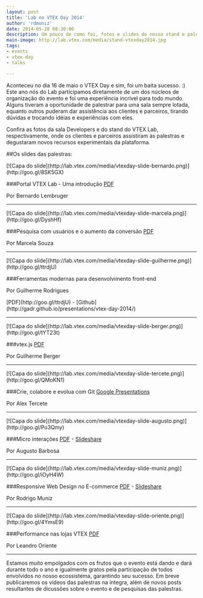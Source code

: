 ```yaml
---
layout: post
title: 'Lab no VTEX Day 2014'
author: 'rdmuniz'
date: 2014-05-28 08:30:00
description: Um pouco de como foi, fotos e slides do nosso stand e palestras da sala Developers
main-image: http://lab.vtex.com/media/stand-vtexday2014.jpg
tags:
- events
- vtex-day
- talks

---
```


Aconteceu no dia 16 de maio o VTEX Day e sim, foi um baita sucesso. :) Este ano nós do Lab participamos diretamente de um dos núcleos de organização do evento e foi uma experiência incrível para todo mundo. Alguns tiveram a oportunidade de palestrar para uma sala sempre lotada, equanto outros puderam dar assistência aos clientes e parceiros, tirando dúvidas e trocando idéias e experiências com eles.

Confira as fotos da sala Developers e do stand do VTEX Lab, respectivamente, onde os clientes e parceiros assistiram às palestras e degustaram novos recursos experimentais da plataforma.

<div id="fb-root"></div> <script>(function(d, s, id) { var js, fjs = d.getElementsByTagName(s)[0]; if (d.getElementById(id)) return; js = d.createElement(s); js.id = id; js.src = "//connect.facebook.net/en_US/all.js#xfbml=1"; fjs.parentNode.insertBefore(js, fjs); }(document, 'script', 'facebook-jssdk'));</script>
<div class="fb-post" data-href="https://www.facebook.com/media/set/?set=a.329994780483910.1073741829.325377477612307&amp;type=1" data-width="466"></div>


##Os slides das palestras:

<div class="row">

<div class="col-md-4">
[![Capa do slide](http://lab.vtex.com/media/vtexday-slide-bernardo.png)](http://goo.gl/8SK5GX)

</div>

<div class="col-md-8">

###Portal VTEX Lab - Uma introdução
[PDF](http://goo.gl/8SK5GX)
<p>Por Bernardo Lembruger</p>

</div>

</div>

<hr>

<div class="row">

<div class="col-md-4">
[![Capa do slide](http://lab.vtex.com/media/vtexday-slide-marcela.png)](http://goo.gl/DyshHf)

</div>

<div class="col-md-8">

###Pesquisa com usuários e o aumento da conversão
[PDF](http://goo.gl/DyshHf)
<p>Por Marcela Souza</p>

</div>

</div>

<hr>

<div class="row">

<div class="col-md-4">
[![Capa do slide](http://lab.vtex.com/media/vtexday-slide-guilherme.png)](http://goo.gl/ttrdjU)

</div>

<div class="col-md-8">

###Ferramentas modernas para desenvolvimento front-end

<p>Por Guilherme Rodrigues</p>
[PDF](http://goo.gl/ttrdjU) - [Github](http://gadr.github.io/presentations/vtex-day-2014/)
</div>

</div>

<hr>

<div class="row">

<div class="col-md-4">
[![Capa do slide](http://lab.vtex.com/media/vtexday-slide-berger.png)](http://goo.gl/tYT23t)

</div>

<div class="col-md-8">

###vtex.js
[PDF](http://goo.gl/tYT23t)
<p>Por Guilherme Berger</p>

</div>

</div>

<hr>

<div class="row">

<div class="col-md-4">
[![Capa do slide](http://lab.vtex.com/media/vtexday-slide-tercete.png)](http://goo.gl/QMoKN1)

</div>

<div class="col-md-8">

###Crie, colabore e evolua com Git
[Google Presentations](http://goo.gl/QMoKN1)
<p>Por Alex Tercete</p>

</div>

</div>

<hr>

<div class="row">

<div class="col-md-4">
[![Capa do slide](http://lab.vtex.com/media/vtexday-slide-augusto.png)](http://goo.gl/Po3Qmy)

</div>

<div class="col-md-8">

###Micro interações
[PDF](http://goo.gl/Po3Qmy) - [Slideshare](http://www.slideshare.net/augustob/micro-interacoes-vtex-day-2014)
<p>Por Augusto Barbosa</p>

</div>

</div>

<hr>

<div class="row">

<div class="col-md-4">
[![Capa do slide](http://lab.vtex.com/media/vtexday-slide-muniz.png)](http://goo.gl/iOyH4W)

</div>

<div class="col-md-8">

###Responsive Web Design no E-commerce
[PDF](http://goo.gl/iOyH4W) - [Slideshare](http://www.slideshare.net/rodrigomuniz/responsive-web-design-no-ecommerce-fcil-vtex-day-developers-34852916)
<p>Por Rodrigo Muniz</p>

</div>

</div>

<hr>

<div class="row">

<div class="col-md-4">
[![Capa do slide](http://lab.vtex.com/media/vtexday-slide-oriente.png)](http://goo.gl/4YmsE9)

</div>

<div class="col-md-8">

###Performance nas lojas VTEX
[PDF](http://goo.gl/4YmsE9)
<p>Por Leandro Oriente</p>

</div>

</div>

<hr>

Estamos muito empolgados com os frutos que o evento está dando e dará durante todo o ano e igualmente gratos pela participação de todos envolvidos no nosso ecossistema, garantindo seu sucesso. Em breve publicaremos os vídeos das palestras na íntegra, além de novos posts resultantes de dicussões sobre o evento e de pesquisas das palestras.